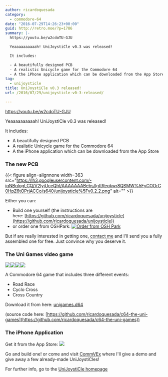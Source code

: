 ```yaml
---
author: ricardoquesada
category:
  - commodore-64
date: "2016-07-29T14:26:23+00:00"
guid: http://retro.moe/?p=1786
summary: |-
  https://youtu.be/w2cdoTU-GJU

  Yeaaaaaaaaaah! UniJoystiCle v0.3 was released!

  It includes:

  - A beautifully designed PCB
  - A realistic Unicycle game for the Commodore 64
  - A the iPhone application which can be downloaded from the App Store
tag:
  - unijoysticle
title: UniJoystiCle v0.3 released!
url: /2016/07/29/unijoysticle-v0-3-released/

---
```

https://youtu.be/w2cdoTU-GJU

Yeaaaaaaaaaah! UniJoystiCle v0.3 was released!

It includes:

- A beautifully designed PCB
- A realistic Unicycle game for the Commodore 64
- A the iPhone application which can be downloaded from the App Store

### The new PCB

{{< figure align=alignnone width=363 src="https://lh3.googleusercontent.com/-iqNBqlogLCQ/V2lyjUceQhI/AAAAAAABebs/lgttReqkwr8QSMW%5FyCOOrC0HpZ6tOPrjACCo/s640/unijoysticle%5Fv0.2.2.png" alt="" >}}

Either you can:

- Build one yourself (the instructions are here: [https://github.com/ricardoquesada/unijoysticle](https://github.com/ricardoquesada/unijoysticle))
- or order one from OSHPark: [![Order from OSH Park](https://oshpark.com/assets/badge-5b7ec47045b78aef6eb9d83b3bac6b1920de805e9a0c227658eac6e19a045b9c.png)](https://oshpark.com/shared_projects/JTZ3EO66)

But if are really interested in getting one, [contact me](https://twitter.com/ricardoquesada) and I'll send you a fully assembled one for free. Just convince why you deserve it.

### The Uni Games video game

![](https://lh3.googleusercontent.com/-yQCSKtv_UFQ/V5ZT_h0yFAI/AAAAAAABe3E/Fl05UFVwqC4FJntd4D005A3Xo6l38mx9ACCo/s288/capture1.png)![](https://lh3.googleusercontent.com/-8hNjbAZFeQQ/V5ZT_lzJWEI/AAAAAAABe3E/HecbaqDsNugrreHxVW1mrc9akekzJs4lwCCo/s288/capture2.png)![](https://lh3.googleusercontent.com/-qYOFLfHu_Ac/V5ZU1lnd5-I/AAAAAAABe3I/I_Z5D8jKFc80eqEcHOYNPeda7Pq-_fuigCCo/s288/capture5.png)![](https://lh3.googleusercontent.com/-ce3uigCabI8/V5ZT_odzEcI/AAAAAAABe3E/7rGKfDu4KnYR7HLXgLlnyGBSVQN3wQ7PQCCo/s288/capture3.png)

A Commodore 64 game that includes three different events:

- Road Race
- Cyclo Cross
- Cross Country

Download it from here: [unigames.d64](https://github.com/ricardoquesada/c64-the-uni-games/raw/master/bin/unigames.d64)

(source code here: [https://github.com/ricardoquesada/c64-the-uni-games](https://github.com/ricardoquesada/c64-the-uni-games))

### The iPhone Application

Get it from the App Store: [![](https://lh3.googleusercontent.com/-688E2CSvrkU/V3soSoi1n2I/AAAAAAABev0/bVI25Tctd2E2uuWFdmDHgk5Ce4LsESyvACCo/s800/Download_on_the_App_Store_Badge_US-UK_135x40.png)](https://itunes.apple.com/us/app/unijoysticle-controller/id1130131741?mt=8)

Go and build one! or come and visit [CommVEx](http://www.portcommodore.com/dokuwiki/doku.php?id=commvex:start) where I'll give a demo and give away a few already-made UniJoystiCles!

For further info, go to the [UniJoystiCle homepage](/unijoysticle/)
